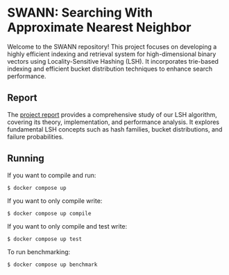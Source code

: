 # SWANN: Searching With Approximate Nearest Neighbor

Welcome to the SWANN repository! This project focuses on developing a highly efficient indexing and retrieval system for high-dimensional binary vectors using Locality-Sensitive Hashing (LSH). It incorporates trie-based indexing and efficient bucket distribution techniques to enhance search performance.

## Report

The [project report](SWANN_Big-ANN-Challenge_Bachelor_Thesis.pdf) provides a comprehensive study of our LSH algorithm, covering its theory, implementation, and performance analysis. It explores fundamental LSH concepts such as hash families, bucket distributions, and failure probabilities.

## Running

If you want to compile and run:

```$ docker compose up```

If you want to only compile write:

```$ docker compose up compile```

If you want to only compile and test write:

```$ docker compose up test```

To run benchmarking:

```$ docker compose up benchmark```
